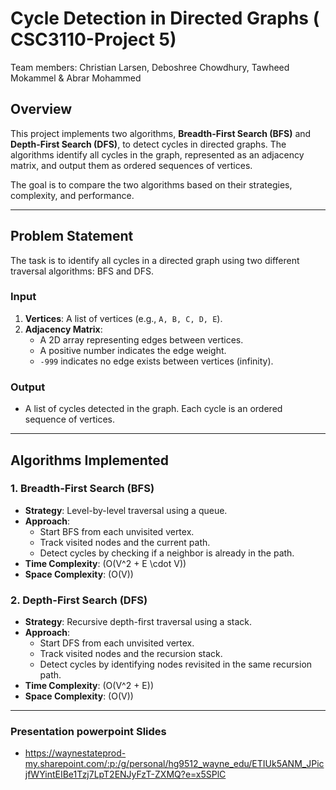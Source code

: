 # Cycle Detection in Directed Graphs ( CSC3110-Project 5)
Team members: Christian Larsen, Deboshree Chowdhury, Tawheed Mokammel & Abrar Mohammed

## Overview
This project implements two algorithms, **Breadth-First Search (BFS)** and **Depth-First Search (DFS)**, to detect cycles in directed graphs. The algorithms identify all cycles in the graph, represented as an adjacency matrix, and output them as ordered sequences of vertices.

The goal is to compare the two algorithms based on their strategies, complexity, and performance.

---

## Problem Statement
The task is to identify all cycles in a directed graph using two different traversal algorithms: BFS and DFS.

### Input
1. **Vertices**: A list of vertices (e.g., `A, B, C, D, E`).
2. **Adjacency Matrix**:
   - A 2D array representing edges between vertices.
   - A positive number indicates the edge weight.
   - `-999` indicates no edge exists between vertices (infinity).

### Output
- A list of cycles detected in the graph. Each cycle is an ordered sequence of vertices.

---

## Algorithms Implemented

### 1. Breadth-First Search (BFS)
- **Strategy**: Level-by-level traversal using a queue.
- **Approach**:
  - Start BFS from each unvisited vertex.
  - Track visited nodes and the current path.
  - Detect cycles by checking if a neighbor is already in the path.
- **Time Complexity**: \(O(V^2 + E \cdot V)\)
- **Space Complexity**: \(O(V)\)

### 2. Depth-First Search (DFS)
- **Strategy**: Recursive depth-first traversal using a stack.
- **Approach**:
  - Start DFS from each unvisited vertex.
  - Track visited nodes and the recursion stack.
  - Detect cycles by identifying nodes revisited in the same recursion path.
- **Time Complexity**: \(O(V^2 + E)\)
- **Space Complexity**: \(O(V)\)

---


### Presentation powerpoint Slides
- https://waynestateprod-my.sharepoint.com/:p:/g/personal/hg9512_wayne_edu/ETIUk5ANM_JPicjfWYintEIBe1Tzj7LpT2ENJyFzT-ZXMQ?e=x5SPlC
